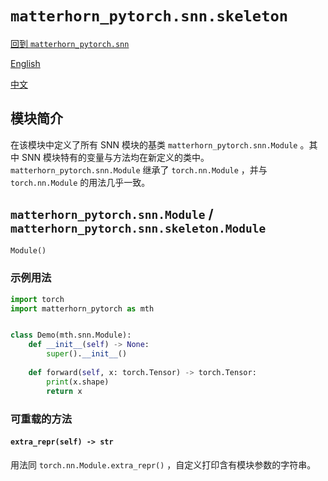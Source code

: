 # `matterhorn_pytorch.snn.skeleton`

[回到 `matterhorn_pytorch.snn`](./README.md)

[English](../../en_us/snn/2_skeleton.md)

[中文](../../zh_cn/snn/2_skeleton.md)

## 模块简介

在该模块中定义了所有 SNN 模块的基类 `matterhorn_pytorch.snn.Module` 。其中 SNN 模块特有的变量与方法均在新定义的类中。 `matterhorn_pytorch.snn.Module` 继承了 `torch.nn.Module` ，并与 `torch.nn.Module` 的用法几乎一致。

## `matterhorn_pytorch.snn.Module` / `matterhorn_pytorch.snn.skeleton.Module`

```python
Module()
```

### 示例用法

```python
import torch
import matterhorn_pytorch as mth


class Demo(mth.snn.Module):
    def __init__(self) -> None:
        super().__init__()
    
    def forward(self, x: torch.Tensor) -> torch.Tensor:
        print(x.shape)
        return x
```

### 可重载的方法

#### `extra_repr(self) -> str`

用法同 `torch.nn.Module.extra_repr()` ，自定义打印含有模块参数的字符串。